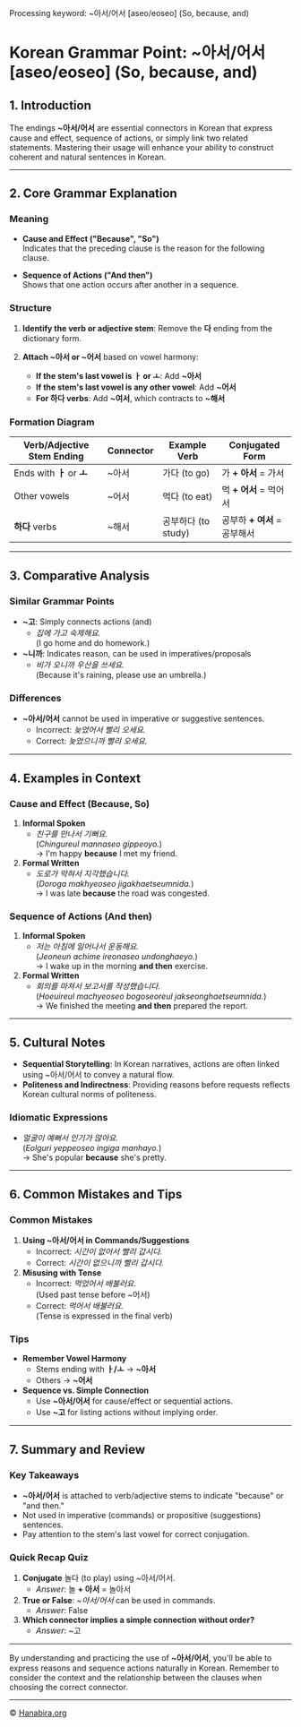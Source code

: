 Processing keyword: ~아서/어서 [aseo/eoseo] (So, because, and)
# Korean Grammar Point: ~아서/어서 [aseo/eoseo] (So, because, and)

## 1. Introduction
The endings **~아서/어서** are essential connectors in Korean that express cause and effect, sequence of actions, or simply link two related statements. Mastering their usage will enhance your ability to construct coherent and natural sentences in Korean.

---
## 2. Core Grammar Explanation
### Meaning
- **Cause and Effect ("Because", "So")**  
  Indicates that the preceding clause is the reason for the following clause.
  
- **Sequence of Actions ("And then")**  
  Shows that one action occurs after another in a sequence.
### Structure
1. **Identify the verb or adjective stem**: Remove the **다** ending from the dictionary form.
   
2. **Attach ~아서 or ~어서** based on vowel harmony:
   - **If the stem's last vowel is ㅏ or ㅗ**: Add **~아서**
   - **If the stem's last vowel is any other vowel**: Add **~어서**
   - **For 하다 verbs**: Add **~여서**, which contracts to **~해서**
### Formation Diagram
| Verb/Adjective Stem Ending | Connector  | Example Verb  | Conjugated Form |
|----------------------------|------------|---------------|-----------------|
| Ends with **ㅏ** or **ㅗ**     | ~아서       | 가다 (to go)   | 가 **+ 아서** = 가서 |
| Other vowels              | ~어서       | 먹다 (to eat)  | 먹 **+ 어서** = 먹어서 |
| **하다** verbs              | ~해서       | 공부하다 (to study) | 공부하 **+ 여서** = 공부해서 |
---
## 3. Comparative Analysis
### Similar Grammar Points
- **~고**: Simply connects actions (and)
  - *집에 가고 숙제해요.*  
    (I go home and do homework.)
- **~니까**: Indicates reason, can be used in imperatives/proposals
  - *비가 오니까 우산을 쓰세요.*  
    (Because it's raining, please use an umbrella.)
### Differences
- **~아서/어서** cannot be used in imperative or suggestive sentences.
  - Incorrect: *늦었어서 빨리 오세요.*  
  - Correct: *늦었으니까 빨리 오세요.*
---
## 4. Examples in Context
### Cause and Effect (Because, So)
1. **Informal Spoken**
   - *친구를 만나서 기뻐요.*  
     (*Chingureul mannaseo gippeoyo.*)  
     → I'm happy **because** I met my friend.
2. **Formal Written**
   - *도로가 막혀서 지각했습니다.*  
     (*Doroga makhyeoseo jigakhaetseumnida.*)  
     → I was late **because** the road was congested.
### Sequence of Actions (And then)
1. **Informal Spoken**
   - *저는 아침에 일어나서 운동해요.*  
     (*Jeoneun achime ireonaseo undonghaeyo.*)  
     → I wake up in the morning **and then** exercise.
2. **Formal Written**
   - *회의를 마쳐서 보고서를 작성했습니다.*  
     (*Hoeuireul machyeoseo bogoseoreul jakseonghaetseumnida.*)  
     → We finished the meeting **and then** prepared the report.
---
## 5. Cultural Notes
- **Sequential Storytelling**: In Korean narratives, actions are often linked using ~아서/어서 to convey a natural flow.
- **Politeness and Indirectness**: Providing reasons before requests reflects Korean cultural norms of politeness.
### Idiomatic Expressions
- *얼굴이 예뻐서 인기가 많아요.*  
  (*Eolguri yeppeoseo ingiga manhayo.*)  
  → She's popular **because** she's pretty.
---
## 6. Common Mistakes and Tips
### Common Mistakes
1. **Using ~아서/어서 in Commands/Suggestions**
   - Incorrect: *시간이 없어서 빨리 갑시다.*  
   - Correct: *시간이 없으니까 빨리 갑시다.*
2. **Misusing with Tense**
   - Incorrect: *먹었어서 배불러요.*  
     (Used past tense before ~어서)
   - Correct: *먹어서 배불러요.*  
     (Tense is expressed in the final verb)
### Tips
- **Remember Vowel Harmony**
  - Stems ending with **ㅏ/ㅗ** → **~아서**
  - Others → **~어서**
- **Sequence vs. Simple Connection**
  - Use **~아서/어서** for cause/effect or sequential actions.
  - Use **~고** for listing actions without implying order.
---
## 7. Summary and Review
### Key Takeaways
- **~아서/어서** is attached to verb/adjective stems to indicate "because" or "and then."
- Not used in imperative (commands) or propositive (suggestions) sentences.
- Pay attention to the stem's last vowel for correct conjugation.
### Quick Recap Quiz
1. **Conjugate** 놀다 (to play) using ~아서/어서.
   - *Answer*: 놀 **+ 아서** = 놀아서
2. **True or False**: *~아서/어서* can be used in commands.
   - *Answer*: False
3. **Which connector implies a simple connection without order?**
   - *Answer*: ~고
---
By understanding and practicing the use of **~아서/어서**, you'll be able to express reasons and sequence actions naturally in Korean. Remember to consider the context and the relationship between the clauses when choosing the correct connector.

---
© [Hanabira.org](https://hanabira.org)

